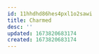 ```yaml
---
id: 11hhdhd86hes4pxl1o2sawi
title: Charmed
desc: ''
updated: 1673820683174
created: 1673820683174
---
```


